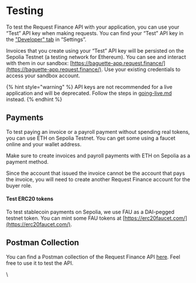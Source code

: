 # Testing

To test the Request Finance API with your application, you can use your “Test” API key when making requests. You can find your “Test” API key in the ["Developer" tab](https://app.request.finance/account/api-keys) in “Settings”.&#x20;

Invoices that you create using your “Test” API key will be persisted on the Sepolia Testnet (a testing network for Ethereum). You can see and interact with them in our sandbox: [https://baguette-app.request.finance/](https://baguette-app.request.finance/). Use your existing credentials to access your sandbox account.&#x20;

{% hint style="warning" %}
API keys are not recommended for a live application and will be deprecated. Follow the steps in [going-live.md](going-live.md "mention") instead.&#x20;
{% endhint %}

## Payments

To test paying an invoice or a payroll payment without spending real tokens, you can use ETH on Sepolia Testnet. You can get some using a faucet online and your wallet address.&#x20;

Make sure to create invoices and payroll payments with ETH on Sepolia as a payment method.&#x20;

Since the account that issued the invoice cannot be the account that pays the invoice, you will need to create another Request Finance account for the buyer role.

#### **Test ERC20 tokens**&#x20;

To test stablecoin payments on Sepolia, we use FAU as a DAI-pegged testnet token. You can mint some FAU tokens at [https://erc20faucet.com/](https://erc20faucet.com/).

## Postman Collection

You can find a Postman collection of the Request Finance API [here](https://www.postman.com/request-finance/workspace/request-finance-api-public/documentation/24913360-b5105a65-a6bd-4247-b3b1-ed60e5c8f5cb). Feel free to use it to test the API.&#x20;

\
